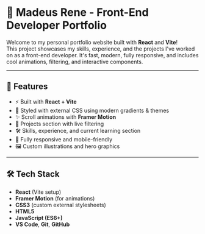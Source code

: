 # 💼 Madeus Rene - Front-End Developer Portfolio

Welcome to my personal portfolio website built with **React** and **Vite**!  
This project showcases my skills, experience, and the projects I've worked on as a front-end developer.
It's fast, modern, fully responsive, and includes cool animations, filtering, and interactive components.



---

## 🚀 Features

- ⚡ Built with **React + Vite**
- 🎨 Styled with external CSS using modern gradients & themes
- ✨ Scroll animations with **Framer Motion**
- 📂 Projects section with live filtering
- 🛠 Skills, experience, and current learning section
- 📱 Fully responsive and mobile-friendly
- 🖼 Custom illustrations and hero graphics

---

## 🛠 Tech Stack

- **React** (Vite setup)
- **Framer Motion** (for animations)
- **CSS3** (custom external stylesheets)
- **HTML5**
- **JavaScript (ES6+)**
- **VS Code**, **Git**, **GitHub**


